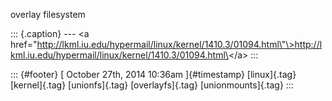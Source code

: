 overlay filesystem

::: {.caption}
--- \<a
href=\"http://lkml.iu.edu/hypermail/linux/kernel/1410.3/01094.html\"\>http://lkml.iu.edu/hypermail/linux/kernel/1410.3/01094.html\</a\>
:::

::: {#footer}
[ October 27th, 2014 10:36am ]{#timestamp} [linux]{.tag} [kernel]{.tag}
[unionfs]{.tag} [overlayfs]{.tag} [unionmounts]{.tag}
:::
